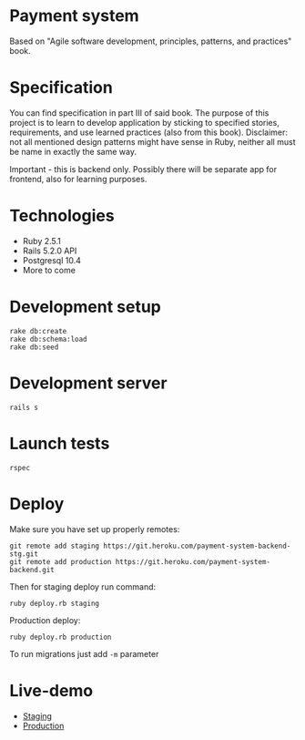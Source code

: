 # Payment system

Based on "Agile software development, principles, patterns, and practices" book.

# Specification
You can find specification in part III of said book. The purpose of this project is to learn to develop application by sticking to specified stories, requirements, and use learned practices (also from this book). Disclaimer: not all mentioned design patterns might have sense in Ruby, neither all must be name
in exactly the same way.

Important - this is backend only. Possibly there will be separate app for frontend, also for learning purposes.

# Technologies
* Ruby 2.5.1
* Rails 5.2.0 API
* Postgresql 10.4
* More to come

# Development setup
```
rake db:create
rake db:schema:load
rake db:seed
```

# Development server
```
rails s
```

# Launch tests
```
rspec
```

# Deploy
Make sure you have set up properly remotes:
```
git remote add staging https://git.heroku.com/payment-system-backend-stg.git
git remote add production https://git.heroku.com/payment-system-backend.git
```
Then for staging deploy run command:
```
ruby deploy.rb staging
```
Production deploy:
```
ruby deploy.rb production
```
To run migrations just add ```-m``` parameter

# Live-demo
* [Staging](https://payment-system-backend-stg.herokuapp.com/)
* [Production](https://payment-system-backend.herokuapp.com/)
